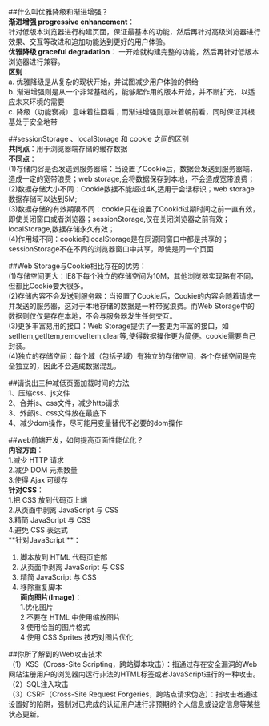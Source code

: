 ##什么叫优雅降级和渐进增强？     
**渐进增强 progressive enhancement**：     
针对低版本浏览器进行构建页面，保证最基本的功能，然后再针对高级浏览器进行效果、交互等改进和追加功能达到更好的用户体验。     
**优雅降级 graceful degradation**： 
一开始就构建完整的功能，然后再针对低版本浏览器进行兼容。    
**区别**：    
a. 优雅降级是从复杂的现状开始，并试图减少用户体验的供给    
b. 渐进增强则是从一个非常基础的，能够起作用的版本开始，并不断扩充，以适应未来环境的需要   
c. 降级（功能衰减）意味着往回看；而渐进增强则意味着朝前看，同时保证其根基处于安全地带  

##sessionStorage 、localStorage 和 cookie 之间的区别     
**共同点**：用于浏览器端存储的缓存数据   
**不同点**：      
(1)存储内容是否发送到服务器端：当设置了Cookie后，数据会发送到服务器端，造成一定的宽带浪费；web storage,会将数据保存到本地，不会造成宽带浪费；     
(2)数据存储大小不同：Cookie数据不能超过4K,适用于会话标识；web storage数据存储可以达到5M;     
(3)数据存储的有效期限不同：cookie只在设置了Cookid过期时间之前一直有效，即使关闭窗口或者浏览器；sessionStorage,仅在关闭浏览器之前有效；localStorage,数据存储永久有效；   
(4)作用域不同：cookie和localStorage是在同源同窗口中都是共享的；sessionStorage不在不同的浏览器窗口中共享，即使是同一个页面   

##Web Storage与Cookie相比存在的优势：   
(1)存储空间更大：IE8下每个独立的存储空间为10M，其他浏览器实现略有不同，但都比Cookie要大很多。    
(2)存储内容不会发送到服务器：当设置了Cookie后，Cookie的内容会随着请求一并发送的服务器，这对于本地存储的数据是一种带宽浪费。而Web Storage中的数据则仅仅是存在本地，不会与服务器发生任何交互。    
(3)更多丰富易用的接口：Web Storage提供了一套更为丰富的接口，如setItem,getItem,removeItem,clear等,使得数据操作更为简便。cookie需要自己封装。   
(4)独立的存储空间：每个域（包括子域）有独立的存储空间，各个存储空间是完全独立的，因此不会造成数据混乱。

##请说出三种减低页面加载时间的方法   
1、压缩css、js文件  
2、合并js、css文件，减少http请求  
3、外部js、css文件放在最底下  
4、减少dom操作，尽可能用变量替代不必要的dom操作  

##web前端开发，如何提高页面性能优化？  
**内容方面**：  
1.减少 HTTP 请求         
2.减少 DOM 元素数量      
3.使得 Ajax 可缓存      
**针对CSS**：   
1.把 CSS 放到代码页上端      
2.从页面中剥离 JavaScript 与 CSS      
3.精简 JavaScript 与 CSS        
4.避免 CSS 表达式        
**针对JavaScript **：  
1. 脚本放到 HTML 代码页底部      
2. 从页面中剥离 JavaScript 与 CSS       
3. 精简 JavaScript 与 CSS        
4. 移除重复脚本       
**面向图片(Image)**：    
1.优化图片   
2 不要在 HTML 中使用缩放图片   
3 使用恰当的图片格式    
4 使用 CSS Sprites 技巧对图片优化    

##你所了解到的Web攻击技术      
（1）XSS（Cross-Site Scripting，跨站脚本攻击）：指通过存在安全漏洞的Web网站注册用户的浏览器内运行非法的HTML标签或者JavaScript进行的一种攻击。     
（2）SQL注入攻击    
（3）CSRF（Cross-Site Request Forgeries，跨站点请求伪造）：指攻击者通过设置好的陷阱，强制对已完成的认证用户进行非预期的个人信息或设定信息等某些状态更新。    
